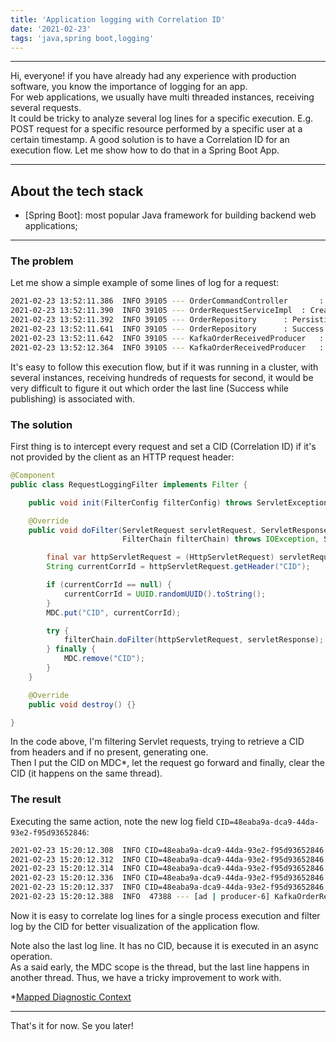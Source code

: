 ```yaml
---
title: 'Application logging with Correlation ID'
date: '2021-02-23'
tags: 'java,spring boot,logging'
---
```


---
Hi, everyone!
if you have already had any experience with production software, you know the importance of logging for an app.  
For web applications, we usually have multi threaded instances, receiving several requests.  
It could be tricky to analyze several log lines for a specific execution. E.g. POST request for a specific resource performed by a specific user at a certain timestamp.
A good solution is to have a Correlation ID for an execution flow.
Let me show how to do that in a Spring Boot App.

---

## About the tech stack
- [Spring Boot]: most popular Java framework for building backend web applications;

---

### The problem
Let me show a simple example of some lines of log for a request:
```bash
2021-02-23 13:52:11.386  INFO 39105 --- OrderCommandController       : Receiving HTTP POST with body CreateOrderDTO[customerName=string, products=[ProductDTO[sku=0, name=string, price=0.0]], payment=PaymentDTO[paymentMethod=CREDIT]]
2021-02-23 13:52:11.390  INFO 39105 --- OrderRequestServiceImpl  : Creating order: CreateOrderDTO[customerName=string, products=[ProductDTO[sku=0, name=string, price=0.0]], payment=PaymentDTO[paymentMethod=CREDIT]]
2021-02-23 13:52:11.392  INFO 39105 --- OrderRepository      : Persisting Order(id=8e6dd1ad-8f9e-4002-9f4b-4faceb2a2b5e, customerName=string, products=[Product(sku=0, name=string, price=0.0)], payment=Payment(paymentMethod=CREDIT))
2021-02-23 13:52:11.641  INFO 39105 --- OrderRepository      : Success while persisting
2021-02-23 13:52:11.642  INFO 39105 --- KafkaOrderReceivedProducer   : Publishing event OrderReceivedEventDTO(id=8e6dd1ad-8f9e-4002-9f4b-4faceb2a2b5e, customerName=string, products=[OrderReceivedEventDTO.Product(sku=0, name=string, price=0.0)], payment=OrderReceivedEventDTO.Payment(paymentMethod=CREDIT))
2021-02-23 13:52:12.364  INFO 39105 --- KafkaOrderReceivedProducer   : Success while publishing
```
It's easy to follow this execution flow, but if it was running in a cluster, with several 
instances, receiving hundreds of requests for second, it would be very difficult to figure it out which order the last line (Success while publishing) is associated with.

### The solution
First thing is to intercept every request and set a CID (Correlation ID) if it's not provided by the client as an HTTP request header:
```java
@Component
public class RequestLoggingFilter implements Filter {

    public void init(FilterConfig filterConfig) throws ServletException {}

    @Override
    public void doFilter(ServletRequest servletRequest, ServletResponse servletResponse,
                         FilterChain filterChain) throws IOException, ServletException {

        final var httpServletRequest = (HttpServletRequest) servletRequest;
        String currentCorrId = httpServletRequest.getHeader("CID");

        if (currentCorrId == null) {
            currentCorrId = UUID.randomUUID().toString();
        }
        MDC.put("CID", currentCorrId);

        try {
            filterChain.doFilter(httpServletRequest, servletResponse);
        } finally {
            MDC.remove("CID");
        }
    }

    @Override
    public void destroy() {}

}
```

In the code above, I'm filtering Servlet requests, trying to retrieve a CID from headers and if no present, generating one.  
Then I put the CID on MDC*, let the request go forward and finally, clear the CID (it happens on the same thread).

### The result
Executing the same action, note the new log field `CID=48eaba9a-dca9-44da-93e2-f95d93652846`:
```bash
2021-02-23 15:20:12.308  INFO CID=48eaba9a-dca9-44da-93e2-f95d93652846 47388 --- OrderCommandController       : Receiving HTTP POST with body CreateOrderDTO[customerName=string, products=[ProductDTO[sku=0, name=string, price=0.0]], payment=PaymentDTO[paymentMethod=CREDIT]]
2021-02-23 15:20:12.312  INFO CID=48eaba9a-dca9-44da-93e2-f95d93652846 47388 --- OrderRequestServiceImpl  : Creating order: CreateOrderDTO[customerName=string, products=[ProductDTO[sku=0, name=string, price=0.0]], payment=PaymentDTO[paymentMethod=CREDIT]]
2021-02-23 15:20:12.314  INFO CID=48eaba9a-dca9-44da-93e2-f95d93652846 47388 --- OrderRepository      : Persisting Order(id=0f14d935-c7e2-431e-8624-e1f359aa69ea, customerName=string, products=[Product(sku=0, name=string, price=0.0)], payment=Payment(paymentMethod=CREDIT))
2021-02-23 15:20:12.336  INFO CID=48eaba9a-dca9-44da-93e2-f95d93652846 47388 --- OrderRepository      : Success while persisting
2021-02-23 15:20:12.337  INFO CID=48eaba9a-dca9-44da-93e2-f95d93652846 47388 --- KafkaOrderReceivedProducer   : Publishing event OrderReceivedEventDTO(id=0f14d935-c7e2-431e-8624-e1f359aa69ea, customerName=string, products=[OrderReceivedEventDTO.Product(sku=0, name=string, price=0.0)], payment=OrderReceivedEventDTO.Payment(paymentMethod=CREDIT))
2021-02-23 15:20:12.388  INFO  47388 --- [ad | producer-6] KafkaOrderReceivedProducer   : Success while publishing
```
Now it is easy to correlate log lines for a single process execution and filter log by the CID for better visualization of the application flow.  

Note also the last log line. It has no CID, because it is executed in an async operation.  
As a said early, the MDC scope is the thread, but the last line happens in another thread. Thus, we have a tricky improvement to work with.

*[Mapped Diagnostic Context](http://logback.qos.ch/manual/mdc.html)

---
That's it for now. Se you later!
